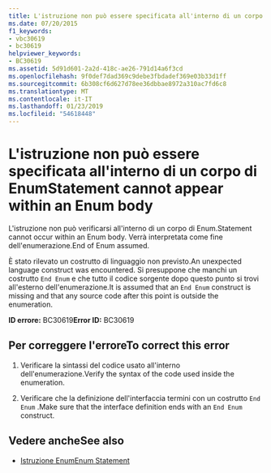 ```yaml
---
title: L'istruzione non può essere specificata all'interno di un corpo di Enum
ms.date: 07/20/2015
f1_keywords:
- vbc30619
- bc30619
helpviewer_keywords:
- BC30619
ms.assetid: 5d91d601-2a2d-418c-ae26-791d14a6f3cd
ms.openlocfilehash: 9f0def7dad369c9debe3fbdadef369e03b33d1ff
ms.sourcegitcommit: 6b308cf6d627d78ee36dbbae8972a310ac7fd6c8
ms.translationtype: MT
ms.contentlocale: it-IT
ms.lasthandoff: 01/23/2019
ms.locfileid: "54618448"
---
```

# <a name="statement-cannot-appear-within-an-enum-body"></a><span data-ttu-id="16600-102">L'istruzione non può essere specificata all'interno di un corpo di Enum</span><span class="sxs-lookup"><span data-stu-id="16600-102">Statement cannot appear within an Enum body</span></span>
<span data-ttu-id="16600-103">L'istruzione non può verificarsi all'interno di un corpo di Enum.</span><span class="sxs-lookup"><span data-stu-id="16600-103">Statement cannot occur within an Enum body.</span></span> <span data-ttu-id="16600-104">Verrà interpretata come fine dell'enumerazione.</span><span class="sxs-lookup"><span data-stu-id="16600-104">End of Enum assumed.</span></span>  
  
 <span data-ttu-id="16600-105">È stato rilevato un costrutto di linguaggio non previsto.</span><span class="sxs-lookup"><span data-stu-id="16600-105">An unexpected language construct was encountered.</span></span> <span data-ttu-id="16600-106">Si presuppone che manchi un costrutto `End Enum` e che tutto il codice sorgente dopo questo punto si trovi all'esterno dell'enumerazione.</span><span class="sxs-lookup"><span data-stu-id="16600-106">It is assumed that an `End Enum` construct is missing and that any source code after this point is outside the enumeration.</span></span>  
  
 <span data-ttu-id="16600-107">**ID errore:** BC30619</span><span class="sxs-lookup"><span data-stu-id="16600-107">**Error ID:** BC30619</span></span>  
  
## <a name="to-correct-this-error"></a><span data-ttu-id="16600-108">Per correggere l'errore</span><span class="sxs-lookup"><span data-stu-id="16600-108">To correct this error</span></span>  
  
1.  <span data-ttu-id="16600-109">Verificare la sintassi del codice usato all'interno dell'enumerazione.</span><span class="sxs-lookup"><span data-stu-id="16600-109">Verify the syntax of the code used inside the enumeration.</span></span>  
  
2.  <span data-ttu-id="16600-110">Verificare che la definizione dell'interfaccia termini con un costrutto `End Enum` .</span><span class="sxs-lookup"><span data-stu-id="16600-110">Make sure that the interface definition ends with an `End Enum` construct.</span></span>  
  
## <a name="see-also"></a><span data-ttu-id="16600-111">Vedere anche</span><span class="sxs-lookup"><span data-stu-id="16600-111">See also</span></span>
- [<span data-ttu-id="16600-112">Istruzione Enum</span><span class="sxs-lookup"><span data-stu-id="16600-112">Enum Statement</span></span>](../../visual-basic/language-reference/statements/enum-statement.md)
